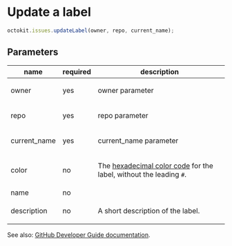 # Update a label

```js
octokit.issues.updateLabel(owner, repo, current_name);
```

## Parameters

<table>
  <thead>
    <tr>
      <th>name</th>
      <th>required</th>
      <th>description</th>
    </tr>
  </thead>
  <tbody>
    <tr><td>owner</td><td>yes</td><td>

owner parameter

</td></tr>
<tr><td>repo</td><td>yes</td><td>

repo parameter

</td></tr>
<tr><td>current_name</td><td>yes</td><td>

current_name parameter

</td></tr>
<tr><td>color</td><td>no</td><td>

The [hexadecimal color code](http://www.color-hex.com/) for the label, without the leading `#`.

</td></tr>
<tr><td>name</td><td>no</td><td>

</td></tr>
<tr><td>description</td><td>no</td><td>

A short description of the label.

</td></tr>
  </tbody>
</table>

See also: [GitHub Developer Guide documentation](endpoint.documentationUrl).
